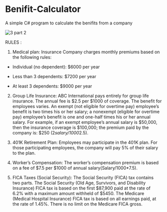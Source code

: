 # Benifit-Calculator
A simple C# program to calculate the benifits from a company

![3 part 2](https://user-images.githubusercontent.com/19416425/57050419-52cee980-6c31-11e9-8139-e5f08bc131a2.PNG)

RULES :

1. Medical plan: Insurance Company charges monthly premiums based on the following rules:
           
- Individual (no dependent):      $6000 per year

- Less than 3 dependents:         $7200 per year

- At least 3 dependents:          $9000 per year

2. Group Life Insurance: ABC International pays entirely for group life insurance.  The annual fee is $2.5 per $1000 of coverage.  The benefit for employees varies.  An exempt (not eligible for overtime pay) employee’s benefit is two times his or her salary; a nonexempt (eligible for overtime pay) employee’s benefit is one and one-half times his or her annual salary.  For example, if an exempt employee’s annual salary is $50,000, then the insurance coverage is $100,000; the premium paid by the company is: $250 (2*salary/1000*2.5).

3. 401K Retirement Plan: Employees may participate in the 401K plan.  For those participating employees, the company will pay 5% of their salary to the plan.

4. Worker’s Compensation: The worker’s compensation premium is based on a fee of $7.5 per $1000 of annual salary(Salary/1000*7.5).

5. FICA Taxes (Social Security): The Social Security (FICA) tax contains two parts. The Social Security (Old Age, Survivors, and Disability Insurance) FICA tax is based on the first $87,900 paid at the rate of 6.2% with a maximum amount withheld of $5450.  The Medicare (Medical Hospital Insurance) FICA tax is based on all earnings paid, at the rate of 1.45%. There is no limit on the Medicare FICA gross.
